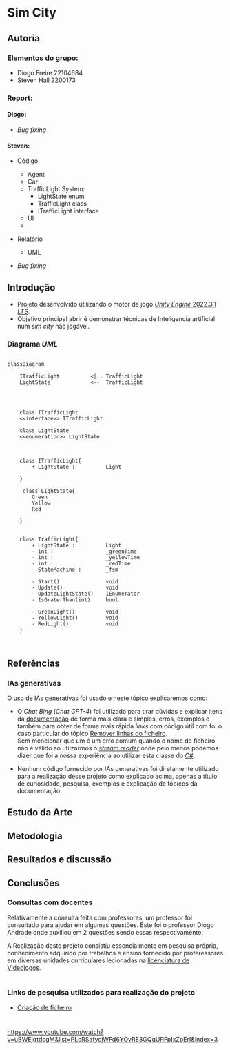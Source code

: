 # Sim City

## Autoria

### Elementos do grupo:
- Diogo Freire  22104684
- Steven Hall   2200173
  
### Report:
#### Diogo:
- _Bug fixing_  


#### Steven: 
- Código 
  - Agent
  - Car 
  - TrafficLight System:   
    - LightState enum
    - TrafficLight class
    - ITrafficLight interface
  - UI
  - 
- Relatório
  - UML 
  
- _Bug fixing_


## Introdução

- Projeto desenvolvido utilizando o motor de jogo [_Unity Engine_ 2022.3.1 _LTS_](https://unity.com/releases/editor/whats-new/2022.3.1#release-notes).
- Objetivo principal abrir é demonstrar técnicas de Inteligencia artificial num _sim city_ não jogável. 



### Diagrama _UML_

```mermaid

classDiagram

    ITrafficLight          <|.. TrafficLight
    LightState             <--  TrafficLight




    class ITrafficLight
    <<interface>> ITrafficLight

    class LightState
    <<enumeration>> LightState 



    class ITrafficLight{
        + LightState :          Light

    }

     class LightState{
        Green
        Yellow
        Red

    }


    class TrafficLight{
        + LightState :          Light
        - int :                 _greenTime
        - int :                 _yellowTime
        - int :                 _redTime
        - StateMachine :        _fsm

        - Start()               void   
        - Update()              void
        - UpdateLightState()    IEnumerator
        - IsGraterThan(int)     bool

        - GreenLight()          void
        - YellowLight()         void
        - RedLight()            void
    }

  
```

## Referências 

### IAs generativas
  O uso de IAs generativas foi usado e neste tópico explicaremos como: 
- O _Chat Bing_ (_Chat GPT-4_) foi utilizado para tirar dúvidas e explicar itens da [documentação](https://learn.microsoft.com/en-us/dotnet/api/?view=netstandard-2.1) de forma mais clara e simples, erros, exemplos e também para obter de forma mais rápida _links_ com código útil com foi o caso particular do tópico [Remover linhas do ficheiro](https://stacktuts.com/how-to-delete-a-line-from-a-text-file-in-c).   
  Sem mencionar que um é um erro comum quando o nome de ficheiro não é válido ao utilzarmos o [_stream reader_](https://learn.microsoft.com/en-us/dotnet/api/system.io.streamreader?view=netstandard-2.1) onde pelo menos podemos dizer que foi a nossa experiência ao utilizar esta classe do [_C#_](https://learn.microsoft.com/en-us/dotnet/csharp/).

  
- Nenhum código fornecido por IAs generativas foi diretamente utilizado para a realização desse projeto como explicado acima, apenas a título de curiosidade, pesquisa, exemplos e explicação de tópicos da documentação.


## Estudo da Arte

## Metodologia


## Resultados e discussão

## Conclusões

### Consultas com docentes
Relativamente a consulta feita com professores, um professor foi consultado para ajudar em algumas questões. Este foi o professor Diogo Andrade onde auxiliou em 2 questões sendo essas respectivamente:

  
  A Realização deste projeto consistiu essencialmente em pesquisa própria, conhecimento adquirido por trabalhos e ensino fornecido por proferessores em diversas unidades curriculares lecionadas na [licenciatura de Videojogos](https://www.ulusofona.pt/lisboa/licenciaturas/videojogos).
#

### Links de pesquisa utilizados para realização do projeto
* [Criação de ficheiro](https://learn.microsoft.com/en-us/dotnet/api/system.io.file.create?view=netstandard-2.1#system-io-file-create(system-string))
  
#


https://www.youtube.com/watch?v=uBWEjqtdcgM&list=PLcRSafycjWFd6YOvRE3GQqURFpIxZpErI&index=3